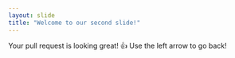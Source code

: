 ```yaml
---
layout: slide
title: "Welcome to our second slide!"
---
```

Your pull request is looking great! :+1:
Use the left arrow to go back!

